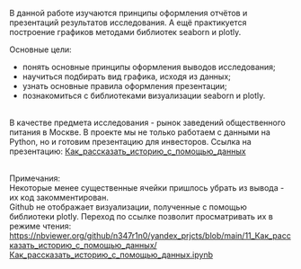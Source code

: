 В данной работе изучаются принципы оформления отчётов и презентаций результатов исследования. А ещё практикуется построение графиков методами библиотек seaborn и plotly.

Основные цели:

- понять основные принципы оформления выводов исследования;
- научиться подбирать вид графика, исходя из данных;
- узнать основные правила оформления презентации;
- познакомиться с библиотеками визуализации seaborn и plotly.
<br><br>

В качестве предмета исследования - рынок заведений общественного питания в Москве. В проекте мы не только работаем с данными на Python, но и готовим презентацию для инвесторов. Ссылка на презентацию: 
[Как_рассказать_историю_с_помощью_данных](https://disk.yandex.ru/d/iNhF56EPt1Zn-A)
 <br> <br>
 
Примечания: <br>
  Некоторые менее существенные ячейки пришлось убрать из вывода - их код закомментирован.  <br>
  Github не отображает визуализации, полученные с помощью библиотеки plotly. 
  Переход по ссылке позволит просматривать их в режиме чтения: <br> https://nbviewer.org/github/n347r1n0/yandex_prjcts/blob/main/11_Как_рассказать_историю_с_помощью_данных/Как_рассказать_историю_с_помощью_данных.ipynb
